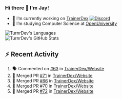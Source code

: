 ### Hi there 👋 I'm Jay!

- 🔭 I’m currently working on [TrainerDex](https://www.github.com/TrainerDex) [![Discord](https://discordapp.com/api/v6/guilds/364313717720219651/widget.png?style=shield)](http://discord.trainerdex.co.uk/)
- 🤔 I’m studying Computer Science at [OpenUniversity](http://www.open.ac.uk/courses/computing-it/degrees/bsc-computing-it-software-q62-soft)

![TurnrDev's Languages](https://github-readme-stats.vercel.app/api/top-langs/?username=TurnrDev&layout=compact&hide_border=true&title_color=1fa6aa&text_color=233247)
<br>
![TurnrDev's GitHub Stats](https://github-readme-stats.vercel.app/api?username=TurnrDev&show_icons=true&hide_border=true&count_private=true&include_all_commits=true&icon_color=1fa6aa&title_color=1fa6aa&text_color=233247)
<br>

## :zap: Recent Activity

<!--START_SECTION:activity-->
1. 🗣 Commented on [#63](https://github.com/TrainerDex/Website/issues/63) in [TrainerDex/Website](https://github.com/TrainerDex/Website)
2. 🎉 Merged PR [#71](https://github.com/TrainerDex/Website/pull/71) in [TrainerDex/Website](https://github.com/TrainerDex/Website)
3. 🎉 Merged PR [#66](https://github.com/TrainerDex/Website/pull/66) in [TrainerDex/Website](https://github.com/TrainerDex/Website)
4. 🎉 Merged PR [#70](https://github.com/TrainerDex/Website/pull/70) in [TrainerDex/Website](https://github.com/TrainerDex/Website)
5. 🎉 Merged PR [#72](https://github.com/TrainerDex/Website/pull/72) in [TrainerDex/Website](https://github.com/TrainerDex/Website)
<!--END_SECTION:activity-->
